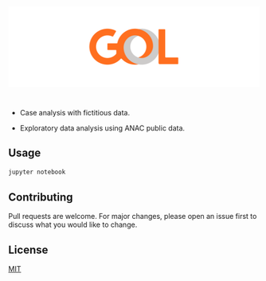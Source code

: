 ![Gol](logo.png)

#

* Case analysis with fictitious data.

* Exploratory data analysis using ANAC public data.

## Usage

```bash
jupyter notebook
```

## Contributing

Pull requests are welcome. For major changes, please open an issue first to discuss what you would like to change.

## License

[MIT](https://choosealicense.com/licenses/mit/)
